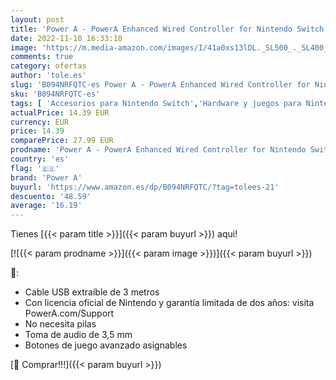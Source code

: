 ```yaml
---
layout: post
title: 'Power A - PowerA Enhanced Wired Controller for Nintendo Switch - Mario Red/White'
date: 2022-11-10 16:33:10
image: 'https://m.media-amazon.com/images/I/41a0xs13lDL._SL500_._SL400_.jpg'
comments: true
category: ofertas
author: 'tole.es'
slug: 'B094NRFQTC-es Power A - PowerA Enhanced Wired Controller for Nintendo...'
sku: 'B094NRFQTC-es'
tags: [ 'Accesorios para Nintendo Switch','Hardware y juegos para Nintendo Switch','Mandos para Nintendo Switch','Videojuegos','nintendo','power a','🇪🇸', ]
actualPrice: 14.39 EUR
currency: EUR
price: 14.39
comparePrice: 27.99 EUR
prodname: 'Power A - PowerA Enhanced Wired Controller for Nintendo Switch - Mario Red/White'
country: 'es'
flag: '🇪🇸'
brand: 'Power A'
buyurl: 'https://www.amazon.es/dp/B094NRFQTC/?tag=tolees-21'
descuento: '48.59'
average: '16.19'
---
```


Tienes [{{< param title >}}]({{< param buyurl >}}) aqui!

[![{{< param prodname >}}]({{< param image >}})]({{< param buyurl >}})

🔎:

- Cable USB extraíble de 3 metros
- Con licencia oficial de Nintendo y garantía limitada de dos años: visita PowerA.com/Support
- No necesita pilas
- Toma de audio de 3,5 mm
- Botones de juego avanzado asignables

[🛒 Comprar!!!]({{< param buyurl >}})
